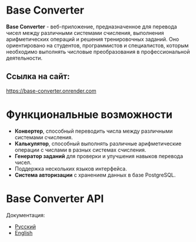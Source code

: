 # Base Converter
**Base Converter** - веб-приложение, предназначенное для перевода чисел между различными системами счисления, выполнения арифметических операций и решения тренировочных заданий. Оно ориентировано на студентов, программистов и специалистов, которым необходимо выполнять числовые преобразования в профессиональной деятельности.

## Ссылка на сайт:
https://base-converter.onrender.com

# Функциональные возможности
- **Конвертер**, способный переводить числа между различными системами счисления.
- **Калькулятор**, способный выполнять различные арифметические операции с числами в разных системах счисления.
- **Генератор заданий** для проверки и улучшения навыков перевода чисел.
- Поддержка нескольких языков интерфейса.
- **Система авторизации** с хранением данных в базе PostgreSQL.

# Base Converter API
Документация:
  - [Русский](API-Documentation-ru.md) 
  - [English](API-Documentation-ru.md)

